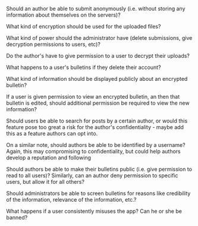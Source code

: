 Should an author be able to submit anonymously (i.e. without storing any information about themselves on the servers)?  

What kind of encryption should be used for the uploaded files?  

What kind of power should the administrator have (delete submissions, give decryption permissions to users, etc)?  

Do the author's have to give permission to a user to decrypt their uploads?

What happens to a user's bulletins if they delete their account?

What kind of information should be displayed publicly about an encrypted bulletin?

If a user is given permission to view an encrypted bulletin, an then that bulletin is edited, should additional permission be required to view the new information?

Should users be able to search for posts by a certain author, or would this feature pose too great a risk for the author's confidentiality - maybe add this as a feature authors can opt into.

On a similar note, should authors be able to be identified by a username?  Again, this may compromising to confidentiality, but could help authors develop a reputation and following

Should authors be able to make their bulletins public (i.e. give permission to read to all users)? Similarly, can an author deny permission to specific users, but allow it for all others?

Should administrators be able to screen bulletins for reasons like credibility of the information, relevance of the information, etc.?

What happens if a user consistently misuses the app? Can he or she be banned?

